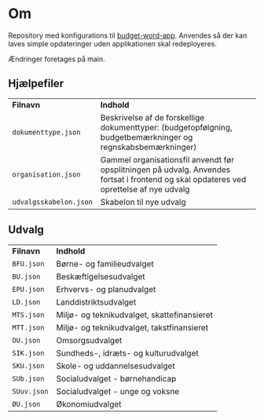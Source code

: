 # Om
Repository med konfigurations til [budget-word-app](https://github.com/Randers-Kommune-Digitalisering/budget-word-app). Anvendes så der kan laves simple opdateringer uden applikationen skal redeployeres. 

Ændringer foretages på main.

## Hjælpefiler
<table>
<tr><td><b>Filnavn</b></td><td><b>Indhold</b></td></tr>
<tr><td><code>dokumenttype.json</code></td><td>Beskrivelse af de forskellige dokumenttyper: (budgetopfølgning, budgetbemærkninger og regnskabsbemærkninger)</td>
<tr><td><code>organisation.json</code></td><td>Gammel organisationsfil anvendt før opsplitningen på udvalg. Anvendes fortsat i frontend og skal opdateres ved oprettelse af nye udvalg</td>
<tr><td><code>udvalgsskabelon.json</code></td><td>Skabelon til nye udvalg</td>
</table>

## Udvalg
<table>
<tr><td><b>Filnavn</b></td><td><b>Indhold</b></td></tr>
<tr><td><code>BFU.json</code></td><td>Børne- og familieudvalget</td></tr>
<tr><td><code>BU.json</code></td><td>Beskæftigelsesudvalget</td></tr>
<tr><td><code>EPU.json</code></td><td>Erhvervs- og planudvalget</td></tr>
<tr><td><code>LD.json</code></td><td>Landdistriktsudvalget</td></tr>
<tr><td><code>MTS.json</code></td><td>Miljø- og teknikudvalget, skattefinansieret</td></tr>
<tr><td><code>MTT.json</code></td><td>Miljø- og teknikudvalget, takstfinansieret</td></tr>
<tr><td><code>OU.json</code></td><td>Omsorgsudvalget</td></tr>
<tr><td><code>SIK.json</code></td><td>Sundheds-, idræts- og kulturudvalget</td></tr>
<tr><td><code>SKU.json</code></td><td>Skole- og uddannelsesudvalget</td></tr>
<tr><td><code>SUb.json</code></td><td>Socialudvalget - børnehandicap</td></tr>
<tr><td><code>SUuv.json</code></td><td>Socialudvalget - unge og voksne</td></tr>
<tr><td><code>ØU.json</code></td><td>Økonomiudvalget</td></tr>
</table>